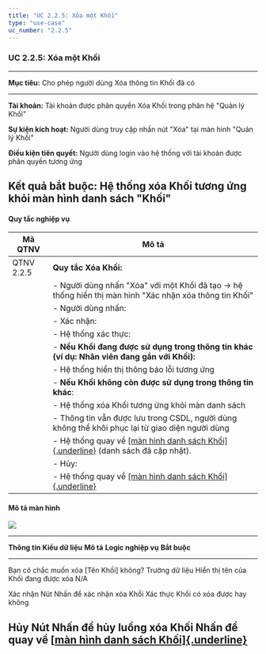 ```yaml
---
title: "UC 2.2.5: Xóa một Khối"
type: "use-case"
uc_number: "2.2.5"
---
```


### UC 2.2.5: Xóa một Khối

  ---------------------------------------------------------------------------------------------------
  **Mục tiêu:**               Cho phép người dùng Xóa thông tin Khối đã có
  --------------------------- -----------------------------------------------------------------------
  **Tài khoản:**              Tài khoản được phân quyền Xóa Khối trong phân hệ "Quản lý Khối"

  **Sự kiện kích hoạt:**      Người dùng truy cập nhấn nút "Xóa" tại màn hình "Quản lý Khối"

  **Điều kiện tiên quyết:**   Người dùng login vào hệ thống với tài khoản được phân quyền tương ứng

  **Kết quả bắt buộc:**       Hệ thống xóa Khối tương ứng khỏi màn hình danh sách "Khối"
  ---------------------------------------------------------------------------------------------------

#### Quy tắc nghiệp vụ

| **Mã QTNV** | **Mô tả** |
| --- | --- |
| QTNV 2.2.5 | **Quy tắc Xóa Khối:** |
|  | - Người dùng nhấn "Xóa" với một Khối đã tạo → hệ thống hiển thị màn hình "Xác nhận xóa thông tin Khối" |
|  | - Người dùng nhấn: |
|  | - Xác nhận: |
|  | - Hệ thống xác thực: |
|  | - **Nếu Khối đang được sử dụng trong thông tin khác (ví dụ: Nhân viên đang gắn với Khối):** |
|  | - Hệ thống hiển thị thông báo lỗi tương ứng |
|  | - **Nếu Khối không còn được sử dụng trong thông tin khác**: |
|  | - Hệ thống xóa Khối tương ứng khỏi màn danh sách |
|  | - Thông tin vẫn được lưu trong CSDL, người dùng không thể khôi phục lại từ giao diện người dùng |
|  | - Hệ thống quay về [[màn hình danh sách Khối]{.underline}](#uc-2.2.1-xem-danh-sách-tìm-kiếm-khối) (danh sách đã cập nhật). |
|  | - Hủy: |
|  | - Hệ thống quay về [[màn hình danh sách Khối]{.underline}](#uc-2.2.1-xem-danh-sách-tìm-kiếm-khối) |

#### Mô tả màn hình

![](media/image86.png)

  -------------------------------------------------------------------------------------------------------------------------------------------------------------------------------------------------------------------
  **Thông tin**                              **Kiểu dữ liệu**   **Mô tả**                             **Logic nghiệp vụ**                                                                              **Bắt buộc**
  ------------------------------------------ ------------------ ------------------------------------- ------------------------------------------------------------------------------------------------ --------------
  Bạn có chắc muốn xóa \[Tên Khối\] không?   Trường dữ liệu     Hiển thị tên của Khối đang được xóa   N/A                                                                                              

  Xác nhận                                   Nút                Nhấn để xác nhận xóa Khối             Xác thực Khối có xóa được hay không                                                              

  Hủy                                        Nút                Nhấn để hủy luồng xóa Khối            Nhấn để quay về [[màn hình danh sách Khối]{.underline}](#uc-2.2.1-xem-danh-sách-tìm-kiếm-khối)   
  -------------------------------------------------------------------------------------------------------------------------------------------------------------------------------------------------------------------
